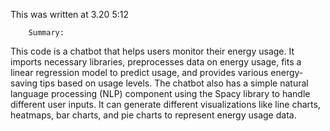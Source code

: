 This was written at 3.20 5:12

~~~~~~~~~~~~~~~~~~~~~~~~~~~~~~~
    Summary:
~~~~~~~~~~~~~~~~~~~~~~~~~~~~~~~
This code is a chatbot that helps users monitor their energy usage. It imports necessary libraries, preprocesses data on energy usage, fits a linear regression model to predict usage, and provides various energy-saving tips based on usage levels. The chatbot also has a simple natural language processing (NLP) component using the Spacy library to handle different user inputs. It can generate different visualizations like line charts, heatmaps, bar charts, and pie charts to represent energy usage data.